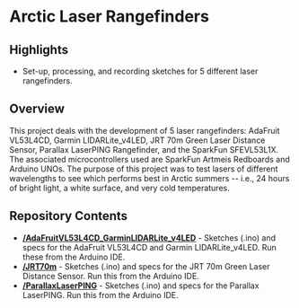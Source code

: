 # Arctic Laser Rangefinders 

## Highlights

- Set-up, processing, and recording sketches for 5 different laser rangefinders. 

## Overview

This project deals with the development of 5 laser rangefinders: AdaFruit VL53L4CD, Garmin LIDARLite_v4LED, JRT 70m Green Laser Distance Sensor, Parallax LaserPING Rangefinder, and the SparkFun SFEVL53L1X. The associated microcontrollers used are SparkFun Artmeis Redboards and Arduino UNOs. The purpose of this project was to test lasers of different wavelengths to see which performs best in Arctic summers -- i.e., 24 hours of bright light, a white surface, and very cold temperatures. 

## Repository Contents

* [**/AdaFruitVL53L4CD_GarminLIDARLite_v4LED**](./AdaFruitVL53L4CD_GarminLIDARLite_v4LED) -  Sketches (.ino) and specs for the AdaFruit VL53L4CD and Garmin LIDARLite_v4LED. Run these from the Arduino IDE.
* [**/JRT70m**](./JRT70m) -  Sketches (.ino) and specs for the JRT 70m Green Laser Distance Sensor. Run this from the Arduino IDE.
* [**/ParallaxLaserPING**](./ParallaxLaserPING) -  Sketches (.ino) and specs for the Parallax LaserPING. Run this from the Arduino IDE. 